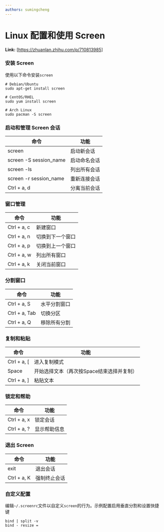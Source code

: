 ```yaml
---
authors: sumingcheng
---
```

# Linux 配置和使用 Screen



 **Link:** [https://zhuanlan.zhihu.com/p/710813985]

### 安装 Screen  

使用以下命令安装`screen`

```
# Debian/Ubuntu
sudo apt-get install screen
​
# CentOS/RHEL
sudo yum install screen
​
# Arch Linux
sudo pacman -S screen
```
### 启动和管理 Screen 会话  

| 命令 | 功能 |
| --- | --- |
| screen | 启动新会话 |
| screen -S session\_name | 启动命名会话 |
| screen -ls | 列出所有会话 |
| screen -r session\_name | 重新连接会话 |
| Ctrl + a, d | 分离当前会话 |

### 窗口管理  

| 命令 | 功能 |
| --- | --- |
| Ctrl + a, c | 新建窗口 |
| Ctrl + a, n | 切换到下一个窗口 |
| Ctrl + a, p | 切换到上一个窗口 |
| Ctrl + a, w | 列出所有窗口 |
| Ctrl + a, k | 关闭当前窗口 |

### 分割窗口  

| 命令 | 功能 |
| --- | --- |
| Ctrl + a, S | 水平分割窗口 |
| Ctrl + a, Tab | 切换分区 |
| Ctrl + a, Q | 移除所有分割 |

### 复制和粘贴  

| 命令 | 功能 |
| --- | --- |
| Ctrl + a, [ | 进入复制模式 |
| Space | 开始选择文本（再次按Space结束选择并复制） |
| Ctrl + a, ] | 粘贴文本 |

### 锁定和帮助  

| 命令 | 功能 |
| --- | --- |
| Ctrl + a, x | 锁定会话 |
| Ctrl + a, ? | 显示帮助信息 |

### 退出 Screen  

| 命令 | 功能 |
| --- | --- |
| exit | 退出会话 |
| Ctrl + a, K | 强制终止会话 |

### 自定义配置  

编辑`~/.screenrc`文件以自定义`screen`的行为。示例配置启用垂直分割和设置快捷键

```
bind | split -v
bind - resize =
```
